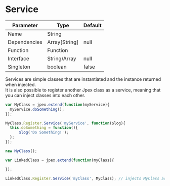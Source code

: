 Service
=======
| Parameter     | Type          | Default   |
|---------------|---------------|-----------|
| Name          | String        |           |
| Dependencies  | Array[String] | null      |
| Function      | Function      |           |
| Interface     | String/Array  | null      |
| Singleton     | boolean       | false     |

Services are simple classes that are instantiated and the instance returned when injected.  
It is also possible to register another Jpex class as a service, meaning that you can inject classes into each other.

```javascript
var MyClass = jpex.extend(function(myService){
  myService.doSomething();
});

MyClass.Register.Service('myService', function($log){
  this.doSomething = function(){
      $log('Do Something!');
  };
});

new MyClass();

var LinkedClass = jpex.extend(function(myClass){

});

LinkedClass.Register.Service('myClass', MyClass); // injects MyClass as a dependency of Linked Class
```